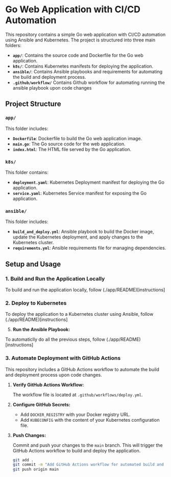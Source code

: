 # Go Web Application with CI/CD Automation

This repository contains a simple Go web application with CI/CD automation using Ansible and Kubernetes. The project is structured into three main folders:

- **`app/`**: Contains the source code and Dockerfile for the Go web application.
- **`k8s/`**: Contains Kubernetes manifests for deploying the application.
- **`ansible/`**: Contains Ansible playbooks and requirements for automating the build and deployment process.
- **`.github/workflow/`** Contains Github workflow for automating running the ansible playbook upon code changes
## Project Structure

### `app/`

This folder includes:

- **`Dockerfile`**: Dockerfile to build the Go web application image.
- **`main.go`**: The Go source code for the web application.
- **`index.html`**: The HTML file served by the Go application.

### `k8s/`

This folder contains:

- **`deployment.yaml`**: Kubernetes Deployment manifest for deploying the Go application.
- **`service.yaml`**: Kubernetes Service manifest for exposing the Go application.

### `ansible/`

This folder includes:

- **`build_and_deploy.yml`**: Ansible playbook to build the Docker image, update the Kubernetes deployment, and apply changes to the Kubernetes cluster.
- **`requirements.yml`**: Ansible requirements file for managing dependencies.

## Setup and Usage

### 1. **Build and Run the Application Locally**

To build and run the application locally, follow (./app/README)[instructions]

### 2. **Deploy to Kubernetes**

To deploy the application to a Kubernetes cluster using Ansible, follow (./app/README)[instructions]

5. **Run the Ansible Playbook:**

To automaticlly do all the previous steps, follow (./app/README)[instructions]

### 3. **Automate Deployment with GitHub Actions**

This repository includes a GitHub Actions workflow to automate the build and deployment process upon code changes.

1. **Verify GitHub Actions Workflow:**

   The workflow file is located at `.github/workflows/deploy.yml`.

2. **Configure GitHub Secrets:**

   - Add `DOCKER_REGISTRY` with your Docker registry URL.
   - Add `KUBECONFIG` with the content of your Kubernetes configuration file.

3. **Push Changes:**

   Commit and push your changes to the `main` branch. This will trigger the GitHub Actions workflow to build and deploy the application.

   ```bash
   git add .
   git commit -m "Add GitHub Actions workflow for automated build and deploy"
   git push origin main
   ```
